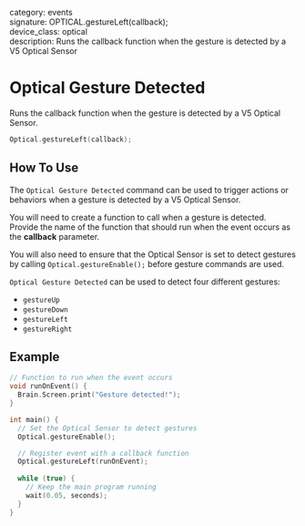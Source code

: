 category: events  
signature: OPTICAL.gestureLeft(callback);  
device_class: optical  
description: Runs the callback function when the gesture is detected by a V5 Optical Sensor  

# Optical Gesture Detected

Runs the callback function when the gesture is detected by a V5 Optical Sensor.

```cpp
Optical.gestureLeft(callback);
```

## How To Use

The `Optical Gesture Detected` command can be used to trigger actions or behaviors when a gesture is detected by a V5 Optical Sensor.

You will need to create a function to call when a gesture is detected. Provide the name of the function that should run when the event occurs as the **callback** parameter.

You will also need to ensure that the Optical Sensor is set to detect gestures by calling `Optical.gestureEnable();` before gesture commands are used.

`Optical Gesture Detected` can be used to detect four different gestures:

- `gestureUp`
- `gestureDown`
- `gestureLeft`
- `gestureRight`

## Example

```cpp
// Function to run when the event occurs
void runOnEvent() {
  Brain.Screen.print("Gesture detected!");
}

int main() {
  // Set the Optical Sensor to detect gestures
  Optical.gestureEnable();

  // Register event with a callback function
  Optical.gestureLeft(runOnEvent);
  
  while (true) {
    // Keep the main program running
    wait(0.05, seconds);
  }
}
```

<advanced>
</advanced>







